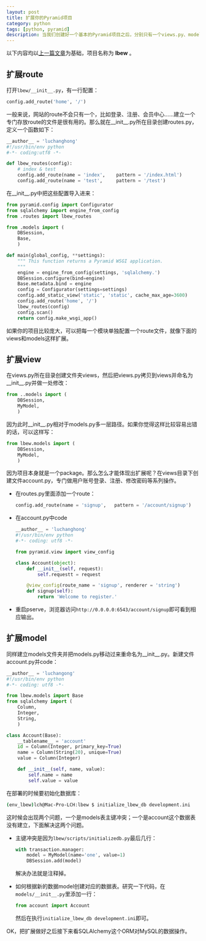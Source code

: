 ```yaml
---
layout: post
title: 扩展你的Pyramid项目
category: python
tags: [python, pyramid]
description: 当我们创建好一个基本的Pyramid项目之后，分别只有一个views.py、models.py，而且route关系定义在__init__.py里面，当项目逻辑关系很复杂的时候，这几个文件是很难维护的，而且不利于团队协同开发，下面就看看如何扩展Pyramid项目。
---
```


以下内容均以[上一篇文章][1]为基础，项目名称为 **lbew** 。

[1]: http://luchanghong.com/python/2013/05/10/use-mysql-and-sqlalchemy-url-dispatch-in-pyramid-project.html "使用MySQL和SQLAlchemy+URL Dispatch构建Pyramid应用"

## 扩展route

打开`lbew/__init__.py`，有一行配置：

```python
config.add_route('home', '/')
```

一般来说，网站的route不会只有一个，比如登录、注册、会员中心……建立一个专门存放route的文件是很有用的。那么就在__init__.py所在目录创建routes.py，定义一个函数如下：

```python
__author__ = 'luchanghong'
#!/usr/bin/env python
#-*- coding:utf8 -*-

def lbew_routes(config):
    # index & test
    config.add_route(name = 'index',    pattern = '/index.html')
    config.add_route(name = 'test',     pattern = '/test')
```

在__init__.py中把这些配置导入进来：

```python
from pyramid.config import Configurator
from sqlalchemy import engine_from_config
from .routes import lbew_routes

from .models import (
    DBSession,
    Base,
    )

def main(global_config, **settings):
    """ This function returns a Pyramid WSGI application.
    """
    engine = engine_from_config(settings, 'sqlalchemy.')
    DBSession.configure(bind=engine)
    Base.metadata.bind = engine
    config = Configurator(settings=settings)
    config.add_static_view('static', 'static', cache_max_age=3600)
    config.add_route('home', '/')
    lbew_routes(config)
    config.scan()
    return config.make_wsgi_app()
```

如果你的项目比较庞大，可以把每一个模块单独配置一个route文件，就像下面的views和models这样扩展。

## 扩展view

在views.py所在目录创建文件夹views，然后把views.py拷贝到views并命名为__init__.py并做一处修改：

```python
from ..models import (
    DBSession,
    MyModel,
    )
```

因为此时__init__.py相对于models.py多一层路径。如果你觉得这样比较容易出错的话，可以这样写：

```python
from lbew.models import (
    DBSession,
    MyModel,
    )
```

因为项目本身就是一个package。那么怎么才能体现出扩展呢？在views目录下创建文件account.py，专门做用户账号登录、注册、修改密码等系列操作。

- 在routes.py里面添加一个route：

    ```python
    config.add_route(name = 'signup',   pattern = '/account/signup')
    ```

- 在account.py中code

    ```python
    __author__ = 'luchanghong'
    #!/usr/bin/env python
    #-*- coding: utf8 -*-

    from pyramid.view import view_config

    class Account(object):
        def __init__(self, request):
            self.requestt = request

        @view_config(route_name = 'signup', renderer = 'string')
        def signup(self):
            return 'Welcome to register.'
    ```

- 重启pserve，浏览器访问`http://0.0.0.0:6543/account/signup`即可看到相应输出。

## 扩展model

同样建立models文件夹并把models.py移动过来重命名为__init__.py。新建文件account.py并code：

```python
__author__ = 'luchangong'
#!/usr/bin/env python
#-*- coding: utf8 -*-

from lbew.models import Base
from sqlalchemy import (
    Column,
    Integer,
    String,
    )

class Account(Base):
    __tablename__ = 'account'
    id = Column(Integer, primary_key=True)
    name = Column(String(20), unique=True)
    value = Column(Integer)

    def __init__(self, name, value):
        self.name = name
        self.value = value
```

在部署的时候要初始化数据库：

```bash
(env_lbew)lch@Mac-Pro-LCH:lbew $ initialize_lbew_db development.ini
```

这时候会出现两个问题，一个是models表主键冲突；一个是account这个数据表没有建立，下面解决这两个问题。

- 主键冲突是因为`lbew/scripts/initializedb.py`最后几行：

    ```python
    with transaction.manager:
        model = MyModel(name='one', value=1)
        DBSession.add(model)
    ```

    解决办法就是注释掉。

- 如何根据新的数据model创建对应的数据表。研究一下代码，在`models/__init__.py`里添加一行：

    ```python
    from account import Account
    ```

    然后在执行`initialize_lbew_db development.ini`即可。

OK，把扩展做好之后接下来看SQLAlchemy这个ORM对MySQL的数据操作。
